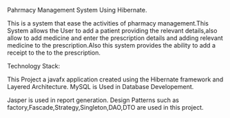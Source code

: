 Pahrmacy Management System Using Hibernate.

This is  a system that ease the activities of pharmacy management.This System allows the User to add a patient providing the relevant
details,also allow to add medicine and enter the prescription details and adding relevant medicine to the prescription.Also this system
provides the ability to add a receipt to the to the prescription.




Technology Stack:


This Project a javafx application created using the Hibernate framework  and Layered Architecture.
MySQL is Used in Database Developement.

Jasper is used in report generation.
Design Patterns such as factory,Fascade,Strategy,Singleton,DAO,DTO are used in this project.